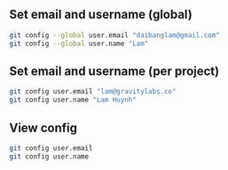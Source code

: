 ## Set email and username (global)

```sh
git config --global user.email "daibanglam@gmail.com"
git config --global user.name "Lam"
```


## Set email and username (per project)
```sh
git config user.email "lam@gravitylabs.co"
git config user.name "Lam Huynh"
```


## View config

```sh
git config user.email
git config user.name
```
